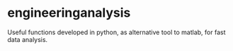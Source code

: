 # engineeringanalysis
Useful functions developed in python, as alternative tool to matlab, for fast data analysis.
